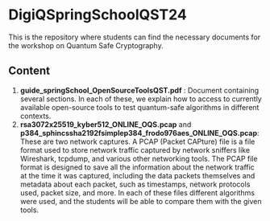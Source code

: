 # DigiQSpringSchoolQST24
This is the repository where students can find the necessary documents for the workshop on Quantum Safe Cryptography.
## Content
1. **guide_springSchool_OpenSourceToolsQST.pdf** : Document containing several sections. In each of these, we explain how to access to currently available open-source tools to test quantum-safe algorithms in different contexts.
2. **rsa3072x25519_kyber512_ONLINE_OQS.pcap** and **p384_sphincssha2192fsimplep384_frodo976aes_ONLINE_OQS.pcap**: These are two network captures. A PCAP (Packet CAPture) file is a file format used to store network traffic captured by network sniffers like Wireshark, tcpdump, and various other networking tools. The PCAP file format is designed to save all the information about the network traffic at the time it was captured, including the data packets themselves and metadata about each packet, such as timestamps, network protocols used, packet size, and more. In each of these files different algorithms were used, and the students will be able to compare them with the given tools.
